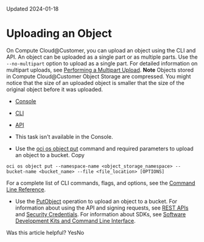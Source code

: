 Updated 2024-01-18
# Uploading an Object
On Compute Cloud@Customer, you can upload an object using the CLI and API.
An object can be uploaded as a single part or as multiple parts. Use the `--no-multipart` option to upload as a single part. For detailed information on multipart uploads, see [Performing a Multipart Upload](https://docs.oracle.com/en-us/iaas/compute-cloud-at-customer/topics/object/performing-a-multi-part-upload.htm#performing-a-multi-part-upload "On Compute Cloud@Customer, you can upload objects in multiple parts.").
**Note** Objects stored in Compute Cloud@Customer Object Storage are compressed. You might notice that the size of an uploaded object is smaller that the size of the original object before it was uploaded.
  * [Console](https://docs.oracle.com/en-us/iaas/compute-cloud-at-customer/topics/object/uploading-an-object.htm)
  * [CLI](https://docs.oracle.com/en-us/iaas/compute-cloud-at-customer/topics/object/uploading-an-object.htm)
  * [API](https://docs.oracle.com/en-us/iaas/compute-cloud-at-customer/topics/object/uploading-an-object.htm)


  * This task isn't available in the Console. 
  * Use the [oci os object put](https://docs.oracle.com/iaas/tools/oci-cli/latest/oci_cli_docs/cmdref/os/object/put.html) command and required parameters to upload an object to a bucket.
Copy
```
oci os object put --namespace-name <object_storage_namespace> --bucket-name <bucket_name> --file <file_location> [OPTIONS]
```

For a complete list of CLI commands, flags, and options, see the [Command Line Reference](https://docs.oracle.com/iaas/tools/oci-cli/latest/oci_cli_docs/index.html).
  * Use the [PutObject](https://docs.oracle.com/iaas/api/#/en/objectstorage/latest/Object/PutObject) operation to upload an object to a bucket.
For information about using the API and signing requests, see [REST APIs](https://docs.oracle.com/iaas/Content/API/Concepts/usingapi.htm#REST_APIs) and [Security Credentials](https://docs.oracle.com/iaas/Content/General/Concepts/credentials.htm). For information about SDKs, see [Software Development Kits and Command Line Interface](https://docs.oracle.com/iaas/Content/API/Concepts/sdks.htm#Software_Development_Kits_and_Command_Line_Interface).


Was this article helpful?
YesNo

